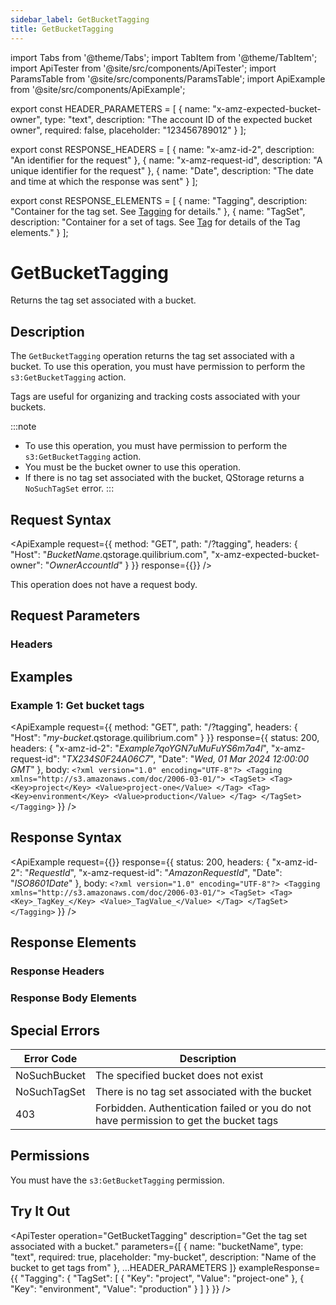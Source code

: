 ```yaml
---
sidebar_label: GetBucketTagging
title: GetBucketTagging
---
```


import Tabs from '@theme/Tabs';
import TabItem from '@theme/TabItem';
import ApiTester from '@site/src/components/ApiTester';
import ParamsTable from '@site/src/components/ParamsTable';
import ApiExample from '@site/src/components/ApiExample';

export const HEADER_PARAMETERS = [
  {
    name: "x-amz-expected-bucket-owner",
    type: "text",
    description: "The account ID of the expected bucket owner",
    required: false,
    placeholder: "123456789012"
  }
];

export const RESPONSE_HEADERS = [
  {
    name: "x-amz-id-2",
    description: "An identifier for the request"
  },
  {
    name: "x-amz-request-id",
    description: "A unique identifier for the request"
  },
  {
    name: "Date",
    description: "The date and time at which the response was sent"
  }
];

export const RESPONSE_ELEMENTS = [
  {
    name: "Tagging",
    description: "Container for the tag set. See <a href='/docs/api/q-storage/api-reference/data-types/tagging'>Tagging</a> for details."
  },
  {
    name: "TagSet",
    description: "Container for a set of tags. See <a href='/docs/api/q-storage/api-reference/data-types/tag'>Tag</a> for details of the Tag elements."
  }
];

# GetBucketTagging

Returns the tag set associated with a bucket.

## Description

The `GetBucketTagging` operation returns the tag set associated with a bucket. To use this operation, you must have permission to perform the `s3:GetBucketTagging` action.

Tags are useful for organizing and tracking costs associated with your buckets.

:::note
- To use this operation, you must have permission to perform the `s3:GetBucketTagging` action.
- You must be the bucket owner to use this operation.
- If there is no tag set associated with the bucket, QStorage returns a `NoSuchTagSet` error.
:::

## Request Syntax

<ApiExample
  request={{
    method: "GET",
    path: "/?tagging",
    headers: {
      "Host": "_BucketName_.qstorage.quilibrium.com",
      "x-amz-expected-bucket-owner": "_OwnerAccountId_"
    }
  }}
  response={{}}
/>

This operation does not have a request body.

## Request Parameters

### Headers

<ParamsTable parameters={HEADER_PARAMETERS} />

## Examples

### Example 1: Get bucket tags

<ApiExample
  request={{
    method: "GET",
    path: "/?tagging",
    headers: {
      "Host": "_my-bucket_.qstorage.quilibrium.com"
    }
  }}
  response={{
    status: 200,
    headers: {
      "x-amz-id-2": "_Example7qoYGN7uMuFuYS6m7a4l_",
      "x-amz-request-id": "_TX234S0F24A06C7_",
      "Date": "_Wed, 01 Mar 2024 12:00:00 GMT_"
    },
    body: `<?xml version="1.0" encoding="UTF-8"?>
<Tagging xmlns="http://s3.amazonaws.com/doc/2006-03-01/">
   <TagSet>
      <Tag>
         <Key>project</Key>
         <Value>project-one</Value>
      </Tag>
      <Tag>
         <Key>environment</Key>
         <Value>production</Value>
      </Tag>
   </TagSet>
</Tagging>`
  }}
/>

## Response Syntax

<ApiExample
  request={{}}
  response={{
    status: 200,
    headers: {
      "x-amz-id-2": "_RequestId_",
      "x-amz-request-id": "_AmazonRequestId_",
      "Date": "_ISO8601Date_"
    },
    body: `<?xml version="1.0" encoding="UTF-8"?>
<Tagging xmlns="http://s3.amazonaws.com/doc/2006-03-01/">
   <TagSet>
      <Tag>
         <Key>_TagKey_</Key>
         <Value>_TagValue_</Value>
      </Tag>
   </TagSet>
</Tagging>`
  }}
/>

## Response Elements

### Response Headers

<ParamsTable responseElements={RESPONSE_HEADERS} type="response" />

### Response Body Elements

<ParamsTable responseElements={RESPONSE_ELEMENTS} type="response" />

## Special Errors

| Error Code | Description |
|------------|-------------|
| NoSuchBucket | The specified bucket does not exist |
| NoSuchTagSet | There is no tag set associated with the bucket |
| 403 | Forbidden. Authentication failed or you do not have permission to get the bucket tags |

## Permissions

You must have the `s3:GetBucketTagging` permission.

## Try It Out

<ApiTester
  operation="GetBucketTagging"
  description="Get the tag set associated with a bucket."
  parameters={[
    {
      name: "bucketName",
      type: "text",
      required: true,
      placeholder: "my-bucket",
      description: "Name of the bucket to get tags from"
    },
    ...HEADER_PARAMETERS
  ]}
  exampleResponse={{
    "Tagging": {
      "TagSet": [
        {
          "Key": "project",
          "Value": "project-one"
        },
        {
          "Key": "environment",
          "Value": "production"
        }
      ]
    }
  }}
/> 